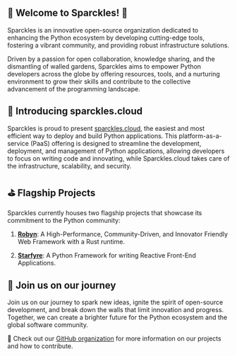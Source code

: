 🌟 Welcome to Sparckles! 🌟
--------------------------

Sparckles is an innovative open-source organization dedicated to enhancing the Python ecosystem by developing cutting-edge tools, fostering a vibrant community, and providing robust infrastructure solutions.

Driven by a passion for open collaboration, knowledge sharing, and the dismantling of walled gardens, Sparckles aims to empower Python developers across the globe by offering resources, tools, and a nurturing environment to grow their skills and contribute to the collective advancement of the programming landscape.

🎉 Introducing sparckles.cloud
------------------------------

Sparckles is proud to present [sparckles.cloud](https://sparckles.cloud), the easiest and most efficient way to deploy and build Python applications. This platform-as-a-service (PaaS) offering is designed to streamline the development, deployment, and management of Python applications, allowing developers to focus on writing code and innovating, while Sparckles.cloud takes care of the infrastructure, scalability, and security.

⛳ Flagship Projects
--------------------

Sparckles currently houses two flagship projects that showcase its commitment to the Python community:

1. [**Robyn**](https://github.com/sansyrox/robyn): A High-Performance, Community-Driven, and Innovator Friendly Web Framework with a Rust runtime.

2. [**Starfyre**](https://github.com/sansyrox/starfyre): A Python Framework for writing Reactive Front-End Applications.

👫 Join us on our journey
------------------------

Join us on our journey to spark new ideas, ignite the spirit of open-source development, and break down the walls that limit innovation and progress. Together, we can create a brighter future for the Python ecosystem and the global software community.

📖 Check out our [GitHub organization](https://github.com/sparckles) for more information on our projects and how to contribute.
